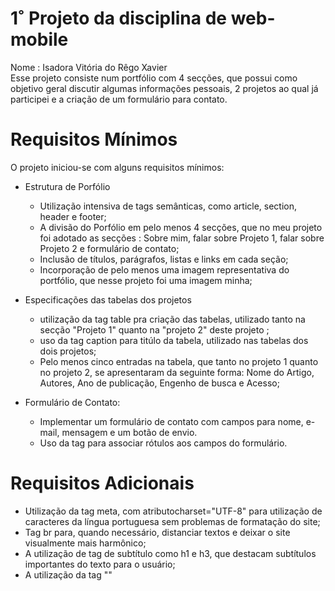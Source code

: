 # 1˚ Projeto da disciplina de web-mobile
Nome : Isadora Vitória do Rêgo Xavier<br/>
Esse projeto consiste num portfólio com 4 secções, que possui como objetivo geral discutir algumas informações pessoais, 2 projetos ao qual já participei e a criação de um formulário para contato.

# Requisitos Mínimos
O projeto iniciou-se com alguns requisitos mínimos:

- Estrutura de Porfólio<br/>
  - Utilização intensiva de tags semânticas, como article, section, header e footer;<br/>
  - A divisão do Porfólio em pelo menos 4 secções, que no meu projeto foi adotado as secções : Sobre mim, falar sobre Projeto 1, falar sobre Projeto 2 e formulário de contato;<br/>
  - Inclusão de títulos, parágrafos, listas e links em cada seção;<br/>
  - Incorporação de pelo menos uma imagem representativa do portfólio, que nesse projeto foi uma imagem minha;<br/>

- Especificações das tabelas dos projetos<br/>
  - utilização da tag table pra criação das tabelas, utilizado tanto na secção "Projeto 1" quanto na "projeto 2" deste projeto ;
  - uso da tag caption para titúlo da tabela, utilizado nas tabelas dos dois projetos;
  - Pelo menos cinco entradas na tabela, que tanto no projeto 1 quanto no projeto 2, se apresentaram da seguinte forma: Nome do Artigo, Autores,	Ano de publicação, Engenho de busca	e Acesso;<br/>

- Formulário de Contato:<br/>
  - Implementar um formulário de contato com campos para nome, e-mail, mensagem e um botão de envio.<br/>
  - Uso da tag <label> para associar rótulos aos campos do formulário.<br/>

# Requisitos Adicionais
- Utilização da tag meta, com atributocharset="UTF-8" para utilização de caracteres da língua portuguesa sem problemas de formatação do site;<br/>
- Tag br para, quando necessário, distanciar textos e deixar o site visualmente mais harmônico;
- A utilização de tag de subtítulo como h1 e h3, que destacam subtítulos importantes do texto para o usuário;
- A utilização da tag "<a>"
